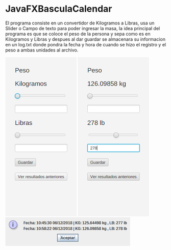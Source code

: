 # JavaFXBasculaCalendar
El programa consiste en un convertidor de Kilogramos a Libras,
usa un Slider o Campo de texto para poder ingresar la masa, la
idea principal del programa es que se coloce el peso de la persona
y sepa como es en Kilogramos y Libras y despues al dar guardar
se almacenara su informacion en un log.txt donde pondra la fecha
y hora de cuando se hizo el registro y el peso a ambas unidades
al archivo.

<img src="https://github.com/HangingEmperor/JavaFXBasculaCalendar/blob/master/img/capturaPantallaBase.png?raw=true">
<img src="https://github.com/HangingEmperor/JavaFXBasculaCalendar/blob/master/img/capturaPantallaBaseUso.png?raw=true">
<img src="https://github.com/HangingEmperor/JavaFXBasculaCalendar/blob/master/img/capturaPantallaMensaje.png?raw=true">
